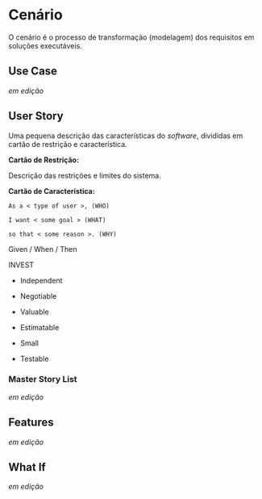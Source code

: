 # Cenário

O cenário é o processo de transformação \(modelagem\) dos requisitos em soluções executáveis.

## Use Case

_em edição_

## User Story

Uma pequena descrição das características do _software_, divididas em cartão de restrição e característica.

**Cartão de Restrição:**

Descrição das restrições e limites do sistema.

**Cartão de Característica:**

`As a < type of user >, (WHO)`

`I want < some goal > (WHAT)`

`so that < some reason >. (WHY)`

Given \/ When \/ Then

INVEST

* Independent

* Negotiable

* Valuable

* Estimatable

* Small

* Testable


### Master Story List

_em edição_

## Features

_em edição_

## What If

_em edição_



